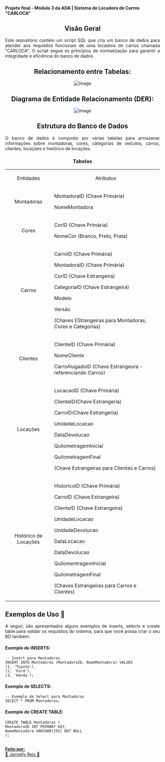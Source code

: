 #### Projeto final - Módulo 3 da ADA | Sistema de Locadora de Carros "CARLOCA"

<div align="center"> 
<h2>
Visão Geral
</h2>
</div>
<div align="justify">
<p> Este repositório contém um script SQL que cria um banco de dados para atender aos requisitos funcionais de uma locadora de carros chamada "CARLOCA". O script segue os princípios de normalização para garantir a integridade e eficiência do banco de dados. </p>
    
<div align="center"> 
<h2>
Relacionamento entre Tabelas:
</h2> 
    
![image](https://github.com/Jamielly/projeto_ada_database_carloca/assets/100716307/1662e8c5-2ff9-41da-8abd-2b9795432e99)
    
</div>


<div align="center"> 
<h2>
Diagrama de Entidade Relacionamento (DER):
</h2>
    
![image](https://github.com/Jamielly/projeto_ada_database_carloca/assets/100716307/9726bb6c-d946-48c3-b403-c07acda950a3)

</div>
    

<div align="center"> 
<h2>
Estrutura do Banco de Dados
</h2>
</div>
<div align="justify">
<p> O banco de dados é composto por várias tabelas para armazenar informações sobre montadoras, cores, categorias de veículos, carros, clientes, locações e histórico de locações.</p>
</div>

<div align="center">
  <h3>
    Tabelas
  </h3>
</div>

<table align="center">
  <tr>
    <td align="center">
      <p>Entidades</p>
    </td>
    <td align="center">
      <p>Atributos</p>
    </td>
  </tr>
   <tr>
    <td align="center">
      <p>Montadoras</p>
    </td>
    <td>
      <p>
       MontadoraID (Chave Primária)
      </p>
      <p>
        NomeMontadora
      </p>
    </td>
  </tr>
    
  <tr>
    <td align="center">
      <p>Cores</p>
    </td>
    <td>
      <p>
        CorID (Chave Primária)
      </p>
      <p>
        NomeCor (Branco, Preto, Prata)
      </p>
    </td>
  </tr>
   <tr>
    <td align="center">
      <p>Carros</p>
    </td>
    <td>
      <p>
        CarroID (Chave Primária)
      </p>
      <p>
        MontadoraID (Chave Primária)
      </p>
      <p>
        CorID (Chave Estrangeira)
      </p>
      <p>CategoriaID (Chave Estrangeira)
      </p>
      <p>
        Modelo
      </p>
      <p>
        Versão
      </p>
      <p> (Chaves EStrangeiras para Montadoras, Cores e Categorias)</p>
    </td>
  </tr>
   <td align="center">
      <p>Clientes</p>
    </td>
    <td>
      <p>
        ClienteID (Chave Primária)
      </p>
      <p>
        NomeCliente
      </p>
      <p>
        CarroAlugadoID (Chave Estrangeura - referenciando Carros)
      </p>
    </td>
</tr>
  <td align="center">
      <p>Locações</p>
    </td>
    <td>
      <p>
        LocacaoID (Chave Primária)
      </p>
      <p>
        ClienteID(Chave Estrangeria)
      </p>
       <p>
        CarroID(Chave Estrangeria)
      </p>
      <p>
        UnidadeLocacao
      </p>
      <p>
        DataDevolucao
      </p>
      <p>
        QuilometragemInicial
      </p>
      <p>
        QuilometragemFinal
      </p>
      <p>
        (Chave Estrangeiras para Clientes e Carros)
      </p>
    </td>
  </tr>
  <td align="center">
      <p>Histórico de Locações</p>
    </td>
    <td>
      <p>
        HistoricoID (Chave Primária)
      </p>
      <p>
        CarroID (Chave Estrangeira)
      </p>
      <p>
        ClienteID (Chave Estrangeira)
      </p>
      <p>
        UnidadeLocacao
      </p>
      <p>
        UnidadeDevolucao
      </p>
      <p>
        DataLocacao
      </p>
      <p>
        DataDevolucao
      </p>
      <p>
        QuilomentragemInicial
      </p>
      <p>
        QuilometragemFinal
      </p>
      <p>
        (Chaves Estrangeiras para Carros e Clientes)
      </p>
</table>

<h2>Exemplos de Uso 🔻</h2>
<p>A seguir, são apresentados alguns exemplos de inserts, selects e create table para validar os requisitos do sistema, para que você possa criar o seu BD também:</p>
<h4>Exemplo de INSERTS:</h4>
<div align="left">
<p>

    -- Insert para Montadoras
    INSERT INTO Montadoras (MontadoraID, NomeMontadora) VALUES
    (1, 'Toyota'),
    (2, 'Ford'),
    (3, 'Honda'); 

</p>
</div>

<h4>Exemplo de SELECTS:</h4>
<div align="left">
<p>
    
    -- Exemplo de Select para Montadoras 
    SELECT * FROM Montadoras; 
    
</p>
</div>

<h4>Exemplo de CREATE TABLE:</h4>
<div align="left">
<p>
    
    CREATE TABLE Montadoras (
    MontadoraID INT PRIMARY KEY,
    NomeMontadora VARCHAR(255) NOT NULL
    );
    
</p>
</div>


##

<footer>
    <p>
        <a href="https://github.com/Jamielly">
            <span style="font-weight: bold;">Feito por:</span><br/>
           👾 Jamielly Reis 👾
        </a>
    </p>
</footer>
